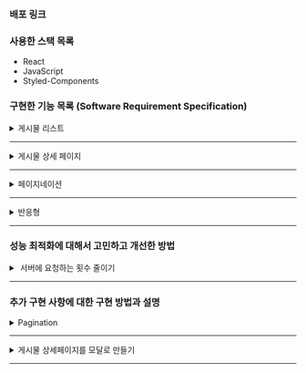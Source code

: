 ### 배포 링크

### 사용한 스택 목록

- React
- JavaScript
- Styled-Components

### 구현한 기능 목록 (Software Requirement Specification)

<details>
  <summary> 게시물 리스트 </summary>
    <img width="700" src="./public/imgs/posts.png"/>  
</details>

---

<details>
  <summary> 게시물 상세 페이지 </summary>
    <img width="700" src="./public/imgs/detail.gif"/>  
</details>

---

<details>
  <summary> 페이지네이션 </summary>
    <img width="700" src="./public/imgs/pagination.gif"/>  
</details>

---

<details>
  <summary> 반응형 </summary>
    <img width="700" src="./public/imgs/reactive.gif"/>  
</details>

---

### 성능 최적화에 대해서 고민하고 개선한 방법

<details style="white-space: pre">
  <summary> 서버에 요청하는 횟수 줄이기 </summary>
  <ol>
    <li>처음 앱을 시작할 때 posts와 comments 데이터 받아오기</li>
    <li>filter를 이용하여 post 컴포넌트와 detail 컴포넌트의 props로 데이터 보내기</li>
  </ol>
  <p>
    <strong>결론</strong><br />
    위의 과정 전에는 사용자가 post를 클릭 할 때마다 서버로 요청을 보냈으나
    이 과정 후에는 서버에 요청하는 횟수가 2번으로 고정됨 (posts, comments)
  </p>
</details>

---

### 추가 구현 사항에 대한 구현 방법과 설명

<details>
  <summary> Pagination </summary>
  <a href="https://codingbe.github.io/2022/08/04/%EA%B5%AC%EA%B8%80%EC%9D%98-%ED%8E%98%EC%9D%B4%EC%A7%80%EB%84%A4%EC%9D%B4%EC%85%98%EC%B2%98%EB%9F%BC-%EA%B5%AC%ED%98%84%ED%95%B4%EB%B3%B4%EA%B8%B0/" target="_blank">링크</a>
</details>

---

<details>
  <summary> 게시물 상세페이지를 모달로 만들기 </summary>
  <a href="https://codingbe.github.io/2022/08/05/%EA%B2%8C%EC%8B%9C%EB%AC%BC-%EC%83%81%EC%84%B8-%ED%8E%98%EC%9D%B4%EC%A7%80-%EB%AA%A8%EB%8B%AC%EB%8A%90%EB%82%8C-%EB%82%B4%EA%B8%B0/" target="_blank">링크</a>
</details>

---
